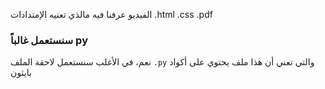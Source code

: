 الفيديو عرفنا فيه مالذي تعنيه الإمتدادات .html .css .pdf

### سنستعمل غالباً py

نعم، في الأغلب سنستعمل لاحقة الملف `.py` والتي تعني أن هذا ملف يحتوي على أكواد بايثون